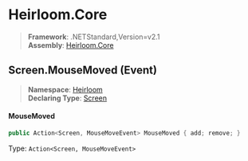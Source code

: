 # Heirloom.Core

> **Framework**: .NETStandard,Version=v2.1  
> **Assembly**: [Heirloom.Core][0]

## Screen.MouseMoved (Event)

> **Namespace**: [Heirloom][0]  
> **Declaring Type**: [Screen][1]

#### MouseMoved

```cs
public Action<Screen, MouseMoveEvent> MouseMoved { add; remove; }
```

Type: `Action<Screen, MouseMoveEvent>`

[0]: ../../../Heirloom.Core.md
[1]: ../Screen.md
